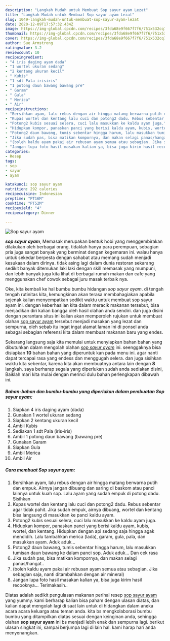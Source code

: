 ```yaml
---
description: "Langkah Mudah untuk Membuat Sop sayur ayam Lezat"
title: "Langkah Mudah untuk Membuat Sop sayur ayam Lezat"
slug: 1049-langkah-mudah-untuk-membuat-sop-sayur-ayam-lezat
date: 2020-12-09T17:57:32.434Z
image: https://img-global.cpcdn.com/recipes/3fda68e9f667f7f6/751x532cq70/sop-sayur-ayam-foto-resep-utama.jpg
thumbnail: https://img-global.cpcdn.com/recipes/3fda68e9f667f7f6/751x532cq70/sop-sayur-ayam-foto-resep-utama.jpg
cover: https://img-global.cpcdn.com/recipes/3fda68e9f667f7f6/751x532cq70/sop-sayur-ayam-foto-resep-utama.jpg
author: Sue Armstrong
ratingvalue: 3.2
reviewcount: 10
recipeingredient:
- "4 iris daging ayam dada"
- "1 wortel ukuran sedang"
- "2 kentang ukuran kecil"
- " Kubis"
- "1 sdt Pala irisiris"
- "1 potong daun bawang bawang pre"
- " Garam"
- " Gula"
- " Merica"
- " Air"
recipeinstructions:
- "Bersihkan ayam, lalu rebus dengan air hingga matang berwarna putih dan empuk. Airnya jangan dibuang dan saring di baskom atau panci lainnya untuk kuah sop. Lalu ayam yang sudah empuk di potong dadu. Sisihkan"
- "Kupas wortel dan kentang lalu cuci dan potong2 dadu. Rebus sebentar agar tidak pahit. Jika sudah empuk, airnya dibuang, wortel dan kentang bisa langsung di masukkan ke panci kaldu ayam."
- "Potong2 kubis sesuai selera, cuci lalu masukkan ke kaldu ayam juga."
- "Hidupkan kompor, panaskan panci yang berisi kaldu ayam, kubis, wortel, dan kentang. Hidupkan dengan api sedang saja hingga agak mendidih. Lalu tambahkan merica (lada), garam, gula, pala, dan masukkan ayam. Aduk aduk..."
- "Potong2 daun bawang, tumis sebentar hingga harum, lalu masukkan tumisan daun bawang ke dalam panci sop. Aduk aduk... Dan cek rasa"
- "Jika sudah pas, bisa matikan kompornya, dan makan selagi panas/hangat.."
- "(boleh kaldu ayam pakai air rebusan ayam semua atau sebagian. Jika sebagian saja, nanti ditambahkan dengan air mineral)"
- "Jangan lupa foto hasil masakan kalian ya, bisa juga kirim hasil recooknya... Terimakasih.."
categories:
- Resep
tags:
- sop
- sayur
- ayam

katakunci: sop sayur ayam 
nutrition: 292 calories
recipecuisine: Indonesian
preptime: "PT16M"
cooktime: "PT52M"
recipeyield: "4"
recipecategory: Dinner

---
```



![Sop sayur ayam](https://img-global.cpcdn.com/recipes/3fda68e9f667f7f6/751x532cq70/sop-sayur-ayam-foto-resep-utama.jpg)

<b><i>sop sayur ayam</i></b>, Memasak merupakan bentuk hobi yang menggembirakan dilakukan oleh berbagai orang. tidaklah hanya para perempuan, sebagian pria juga sangat banyak yang berminat dengan kegemaran ini. walau hanya untuk sekedar berpesta dengan sahabat atau memang sudah menjadi kesukaan dalam dirinya. tidak asing lagi dalam dunia restoran sekarang sedikit banyak ditemukan laki laki dengan skill memasak yang mumpuni, dan lebih banyak juga kita lihat di berbagai rumah makan dan cafe yang menggunakan chef cowok sebagai juru masak terbaik nya.



Oke, kita kembali ke hal bumbu bumbu hidangan <i>sop sayur ayam</i>. di tengah tengah rutinitas kita, kemungkinan akan terasa membahagiakan apabila sejenak kalian menyempatkan sedikit waktu untuk membuat sop sayur ayam ini. dengan keberhasilan kita dalam meracik makanan tersebut, bisa menjadikan diri kalian bangga oleh hasil olahan anda sendiri. dan juga disini dengan perantara situs ini kalian akan memperoleh rujukan untuk membuat olahan <u>sop sayur ayam</u> tersebut menjadi masakan yang lezat dan sempurna, oleh sebab itu ingat ingat alamat laman ini di ponsel anda sebagai sebagian referensi kita dalam membuat makanan baru yang endes.


Sekarang langsung saja kita memulai untuk menyiapkan bahan bahan yang dibutuhkan dalam mengolah olahan <u><i>sop sayur ayam</i></u> ini. seenggaknya bisa disiapkan <b>10</b> bahan bahan yang diperuntuk kan pada menu ini. agar nanti dapat tercapai rasa yang endess dan menggugah selera. dan juga sisihkan waktu kita sebentar, karena kita akan membuatnya antara lain dengan <b>8</b> langkah. saya berharap segala yang diperlukan sudah anda sediakan disini, Baiklah mari kita mulai dengan merinci dulu bahan perlengkapan dibawah ini.

<!--inarticleads1-->

##### Bahan-bahan dan bumbu-bumbu yang diperlukan dalam pembuatan Sop sayur ayam:

1. Siapkan 4 iris daging ayam (dada)
1. Gunakan 1 wortel ukuran sedang
1. Siapkan 2 kentang ukuran kecil
1. Ambil  Kubis
1. Sediakan 1 sdt Pala (iris-iris)
1. Ambil 1 potong daun bawang (bawang pre)
1. Gunakan  Garam
1. Siapkan  Gula
1. Ambil  Merica
1. Ambil  Air




<!--inarticleads2-->

##### Cara membuat Sop sayur ayam:

1. Bersihkan ayam, lalu rebus dengan air hingga matang berwarna putih dan empuk. Airnya jangan dibuang dan saring di baskom atau panci lainnya untuk kuah sop. Lalu ayam yang sudah empuk di potong dadu. Sisihkan
1. Kupas wortel dan kentang lalu cuci dan potong2 dadu. Rebus sebentar agar tidak pahit. Jika sudah empuk, airnya dibuang, wortel dan kentang bisa langsung di masukkan ke panci kaldu ayam.
1. Potong2 kubis sesuai selera, cuci lalu masukkan ke kaldu ayam juga.
1. Hidupkan kompor, panaskan panci yang berisi kaldu ayam, kubis, wortel, dan kentang. Hidupkan dengan api sedang saja hingga agak mendidih. Lalu tambahkan merica (lada), garam, gula, pala, dan masukkan ayam. Aduk aduk...
1. Potong2 daun bawang, tumis sebentar hingga harum, lalu masukkan tumisan daun bawang ke dalam panci sop. Aduk aduk... Dan cek rasa
1. Jika sudah pas, bisa matikan kompornya, dan makan selagi panas/hangat..
1. (boleh kaldu ayam pakai air rebusan ayam semua atau sebagian. Jika sebagian saja, nanti ditambahkan dengan air mineral)
1. Jangan lupa foto hasil masakan kalian ya, bisa juga kirim hasil recooknya... Terimakasih..




Diatas adalah sedikit pengulasan makanan perihal resep <u>sop sayur ayam</u> yang yummy. kami berharap kalian bisa paham dengan ulasan diatas, dan kalian dapat mengolah lagi di saat lain untuk di hidangkan dalam aneka acara acara keluarga atau teman anda. kita bs mengkolaborasi bumbu bumbu yang ditampilkan diatas sesuai dengan keinginan anda, sehingga olahan <b>sop sayur ayam</b> ini bs menjadi lebih enak dan sempurna lagi. berikut ulasan singkat ini, sampai berjumpa lagi di lain hal. kami harap hari anda menyenangkan.
